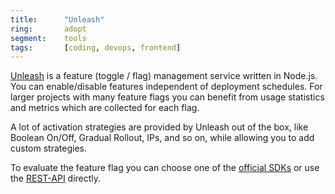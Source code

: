 ```yaml
---
title:      "Unleash"
ring:       adopt
segment:    tools
tags:       [coding, devops, frontend]
---
```


[Unleash](https://www.getunleash.io/) is a feature (toggle / flag) management service written in Node.js.
You can enable/disable features independent of deployment schedules. For larger projects with many feature flags
you can benefit from usage statistics and metrics which are collected for each flag.

A lot of activation strategies are provided by Unleash out of the box, like Boolean On/Off, Gradual Rollout,
IPs, and so on, while allowing you to add custom strategies.

To evaluate the feature flag you can choose one of the [official SDKs](https://docs.getunleash.io/sdks#official-sdks)
or use the [REST-API](https://docs.getunleash.io/api) directly.

